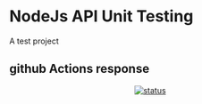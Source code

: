 # NodeJs API Unit Testing

A test project

## github Actions response

<p align="center">
  <a href="https://github.com/InfoDevkota/NodeJS-API-Unit-Testing/actions"><img alt="status" src="https://github.com/InfoDevkota/NodeJS-API-Unit-Testing/workflows/units-test/badge.svg"></a>
</p>
